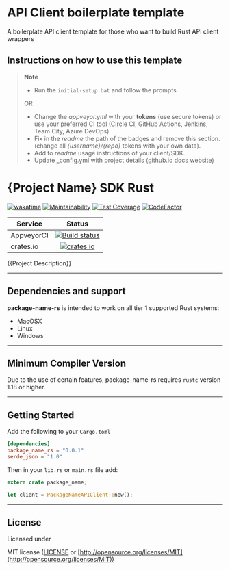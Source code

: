 # API Client boilerplate template

A boilerplate API client template for those who want to build Rust API client wrappers

<!-- Remove the following lines until the following comment section -->

## Instructions on how to use this template

> **Note**
> - Run the `initial-setup.bat` and follow the prompts
>
> OR
>
> -  Change the *appveyor.yml* with your **tokens** (use secure tokens) or use your preferred CI tool (Circle CI, GitHub Actions, Jenkins, Team City, Azure DevOps)
> -  Fix in the *readme* the path of the badges and remove this section. (change all *{username}/{repo}* tokens with your own data).
> -  Add to *readme* usage instructions of your client/SDK.
> -  Update _config.yml with project details (github.io docs website)

<!-- remove lines until this line -->

# {Project Name} SDK Rust

[![wakatime](https://wakatime.com/badge/github/{username}/{repo}.svg)](https://wakatime.com/badge/github/{username}/{repo})
[![Maintainability](https://api.codeclimate.com/v1/badges/{codeClimateId}/maintainability)](https://codeclimate.com/github/{username}/{repo}/maintainability)
[![Test Coverage](https://api.codeclimate.com/v1/badges/{codeClimateId}/test_coverage)](https://codeclimate.com/github/{username}/{repo}/test_coverage)
[![CodeFactor](https://www.codefactor.io/repository/github/{username}/{repo}/badge)](https://www.codefactor.io/repository/github/{username}/{repo})

| Service      | Status |
| -------      | :----: |
| AppveyorCI   | [![Build status](https://ci.appveyor.com/api/projects/status/{appVeyorId}?svg=true)](https://ci.appveyor.com/project/{username}/{repo}/branch/main) |
| crates.io    | [![crates.io](https://img.shields.io/crates/v/package-name-rs.svg)](https://crates.io/crates/package-name-rs) |

{{Project Description}}

---

## Dependencies and support

**package-name-rs** is intended to work on all tier 1 supported Rust systems:

- MacOSX
- Linux
- Windows

---

## Minimum Compiler Version

Due to the use of certain features, package-name-rs requires `rustc` version 1.18 or
higher.

---

## Getting Started

Add the following to your `Cargo.toml`

```toml
[dependencies]
package_name_rs = "0.0.1"
serde_json = "1.0"
```

Then in your `lib.rs` or `main.rs` file add:
```rust
extern crate package_name;

let client = PackageNameAPIClient::new();

```

---

## License

Licensed under

MIT license ([LICENSE](https://github.com/guibranco/apiclient-boilerplate-rs/blob/main/LICENSE) or [http://opensource.org/licenses/MIT](http://opensource.org/licenses/MIT))
